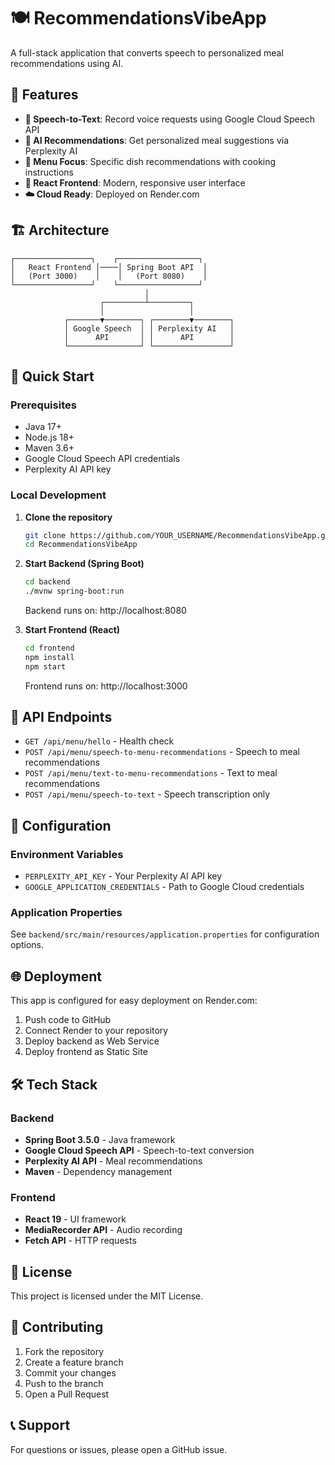 # 🍽️ RecommendationsVibeApp

A full-stack application that converts speech to personalized meal recommendations using AI.

## 🎯 Features

- **🎤 Speech-to-Text**: Record voice requests using Google Cloud Speech API
- **🤖 AI Recommendations**: Get personalized meal suggestions via Perplexity AI
- **🍕 Menu Focus**: Specific dish recommendations with cooking instructions
- **📱 React Frontend**: Modern, responsive user interface
- **☁️ Cloud Ready**: Deployed on Render.com

## 🏗️ Architecture

```
┌─────────────────┐    ┌──────────────────┐
│   React Frontend │────│ Spring Boot API  │
│   (Port 3000)    │    │   (Port 8080)    │
└─────────────────┘    └──────────────────┘
                              │
                    ┌─────────┴─────────┐
                    │                   │
            ┌───────▼────────┐ ┌────────▼────────┐
            │ Google Speech  │ │ Perplexity AI   │
            │      API       │ │      API        │
            └────────────────┘ └─────────────────┘
```

## 🚀 Quick Start

### Prerequisites
- Java 17+
- Node.js 18+
- Maven 3.6+
- Google Cloud Speech API credentials
- Perplexity AI API key

### Local Development

1. **Clone the repository**
   ```bash
   git clone https://github.com/YOUR_USERNAME/RecommendationsVibeApp.git
   cd RecommendationsVibeApp
   ```

2. **Start Backend (Spring Boot)**
   ```bash
   cd backend
   ./mvnw spring-boot:run
   ```
   Backend runs on: http://localhost:8080

3. **Start Frontend (React)**
   ```bash
   cd frontend
   npm install
   npm start
   ```
   Frontend runs on: http://localhost:3000

## 📡 API Endpoints

- `GET /api/menu/hello` - Health check
- `POST /api/menu/speech-to-menu-recommendations` - Speech to meal recommendations
- `POST /api/menu/text-to-menu-recommendations` - Text to meal recommendations
- `POST /api/menu/speech-to-text` - Speech transcription only

## 🔧 Configuration

### Environment Variables
- `PERPLEXITY_API_KEY` - Your Perplexity AI API key
- `GOOGLE_APPLICATION_CREDENTIALS` - Path to Google Cloud credentials

### Application Properties
See `backend/src/main/resources/application.properties` for configuration options.

## 🌐 Deployment

This app is configured for easy deployment on Render.com:

1. Push code to GitHub
2. Connect Render to your repository
3. Deploy backend as Web Service
4. Deploy frontend as Static Site

## 🛠️ Tech Stack

### Backend
- **Spring Boot 3.5.0** - Java framework
- **Google Cloud Speech API** - Speech-to-text conversion
- **Perplexity AI API** - Meal recommendations
- **Maven** - Dependency management

### Frontend
- **React 19** - UI framework
- **MediaRecorder API** - Audio recording
- **Fetch API** - HTTP requests

## 📝 License

This project is licensed under the MIT License.

## 🤝 Contributing

1. Fork the repository
2. Create a feature branch
3. Commit your changes
4. Push to the branch
5. Open a Pull Request

## 📞 Support

For questions or issues, please open a GitHub issue.
